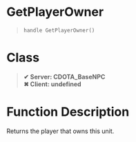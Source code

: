 # GetPlayerOwner
> `handle GetPlayerOwner()`
# Class
> __✔ Server: CDOTA_BaseNPC__  
> __✖ Client: undefined__  
# Function Description
Returns the player that owns this unit.
